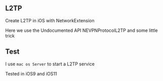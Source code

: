 ## L2TP

Create L2TP in iOS with NetworkExtension

Here we use the Undocumented API NEVPNProtocolL2TP and some little trick

## Test

I use `mac os Server` to start a L2TP service

Tested in iOS9 and iOS11
